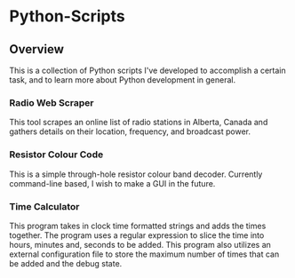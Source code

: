 # Python-Scripts

## Overview
This is a collection of Python scripts I've developed to accomplish a certain task, and to learn more about Python development in general.

### Radio Web Scraper
This tool scrapes an online list of radio stations in Alberta, Canada and gathers details on their location, frequency, and broadcast power.

### Resistor Colour Code
This is a simple through-hole resistor colour band decoder. Currently command-line based, I wish to make a GUI in the future.

### Time Calculator
This program takes in clock time formatted strings and adds the times together. The program uses a regular expression to slice the time into hours, minutes and, seconds to be added.
This program also utilizes an external configuration file to store the maximum number of times that can be added and the debug state.
